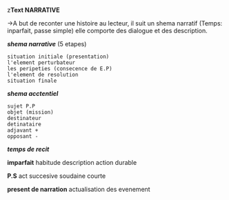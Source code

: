 z**Text NARRATIVE**

->A but de reconter une histoire au lecteur, il suit un shema narratif (Temps: inparfait, passe simple) elle comporte des dialogue et des description.

***shema narrative*** (5 etapes)

	situation initiale (presentation)
	l'element perturbateur
	les peripeties (consecence de E.P)
	l'element de resolution
	situation finale
	
	
***shema acctentiel***

	sujet P.P
	objet (mission)
	destinateur
	detinataire
	adjavant +
	opposant -


***temps de recit***

**imparfait**
	habitude
	description
	action durable

**P.S**
	act succesive
	soudaine
	courte

**present de narration**
	actualisation des evenement




